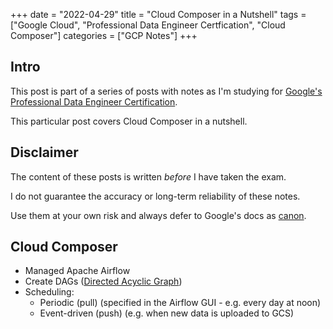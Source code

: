 +++
date = "2022-04-29"
title = "Cloud Composer in a Nutshell"
tags = ["Google Cloud", "Professional Data Engineer Certfication", "Cloud Composer"]
categories = ["GCP Notes"]
+++

## Intro

This post is part of a series of posts with notes as I'm studying for [Google's Professional Data Engineer Certification](https://cloud.google.com/certification/data-engineer).

This particular post covers Cloud Composer in a nutshell.

## Disclaimer

The content of these posts is written *before* I have taken the exam.

I do not guarantee the accuracy or long-term reliability of these notes.

Use them at your own risk and always defer to Google's docs as [canon](https://en.wikipedia.org/wiki/Canon_(basic_principle)).

## Cloud Composer

- Managed Apache Airflow
- Create DAGs ([Directed Acyclic Graph](https://en.wikipedia.org/wiki/Directed_acyclic_graph))
- Scheduling:
  - Periodic (pull) (specified in the Airflow GUI - e.g. every day at noon)
  - Event-driven (push) (e.g. when new data is uploaded to GCS)

